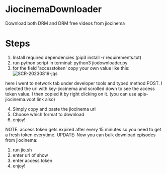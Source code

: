 # JiocinemaDownloader
Download both DRM and DRM free videos from jiocinema

# Steps
1. Install required dependencies (pip3 install -r requirements.txt)
2. run python script in terminal: python3 jiodownloader.py
3. for the field 'accesstoken' copy your own value like this:
![SCR-20230819-jqs](https://github.com/swappyison/JiocinemaDownloader/assets/88504971/310d8f8c-2d28-4c13-946c-6c594fc67914)

here i went to network tab under developer tools and typed method:POST. I selected the url with key-jiocinema and scrolled down to see the access token value. I then copied it by right clicking on it. (you can use apis-jiocinema.voot link also)

4. Simply copy and paste the jiocinema url
5. Choose which format to download
6. enjoy!

NOTE: access token gets expired after every 15 minutes so you need to get a fresh token everytime.
UPDATE: Now you can bulk download episodes from jiocinema:
1. run jio.sh
2. enter url of show
3. enter access token
4. enjoy!
